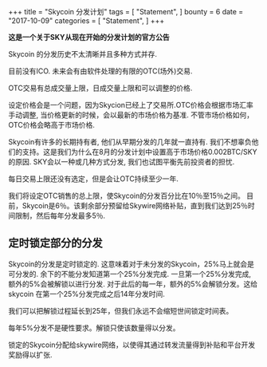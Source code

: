 +++
title = "Skycoin 分发计划"
tags = [
    "Statement",
]
bounty = 6
date = "2017-10-09"
categories = [
    "Statement",
]
+++

**这是一个关于SKY从现在开始的分发计划的官方公告**

Skycoin 的分发历史不太清晰并且多种方式并存.

目前没有ICO. 未来会有由软件处理的有限的OTC(场外)交易.

OTC交易有总成交量上限，日成交量上限和可以调整的价格.

设定价格会是一个问题，因为Skycion已经上了交易所.OTC价格会根据市场汇率手动调整, 当价格更新的时候，会以最新的市场价格为基准. 不管市场价格如何，OTC价格会略高于市场价格.

Skycoin有许多的长期持有者, 他们从早期分发的几年就一直持有. 我们不想辜负他们的支持。这是我们为什么在8月的分发计划中设置高于市场价格0.002BTC/SKY的原因. SKY会以一种或几种方式分发, 我们也试图平衡先前投资者的担忧.

每日交易上限还没有选定，但是会让OTC持续至少一年.

我们将设定OTC销售的总上限，使Skycoin的分发百分比在10％至15％之间。 目前，Skycoin是6％。该剩余部分预留给Skywire网络补贴，直到我们达到25％时间限制，然后每年分发最多5％.

## 定时锁定部分的分发

Skycoin的分发是定时锁定的. 这意味着对于未分发的Skycoin，25%马上就会是可分发的. 余下的不能分发知道第一个25%分发完成. 一旦第一个25%分发完成, 额外的5%会被解锁以进行分发. 对于此后的每一年，额外的5%会解锁分发。这给skycoin 在第一个25%分发完成之后14年分发时间.

我们可以把解锁过程延长到25年，但我们永远不会缩短世间锁定时间表。

每年5%分发不是硬性要求。解锁只使该数量得以分发。

锁定的Skycoin分配给skywire网络，以使得其通过转发流量得到补贴和平台开发奖励得以扩张.
